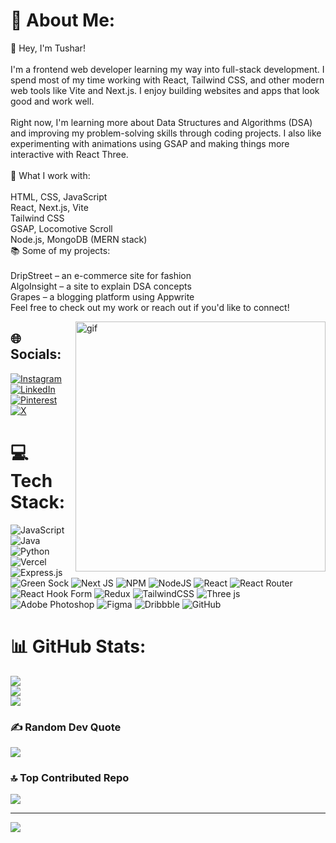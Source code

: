# 💫 About Me:
👋 Hey, I'm Tushar!<br><br>I'm a frontend web developer learning my way into full-stack development. I spend most of my time working with React, Tailwind CSS, and other modern web tools like Vite and Next.js. I enjoy building websites and apps that look good and work well.<br><br>Right now, I'm learning more about Data Structures and Algorithms (DSA) and improving my problem-solving skills through coding projects. I also like experimenting with animations using GSAP and making things more interactive with React Three.<br><br>🔧 What I work with:<br><br>HTML, CSS, JavaScript<br>React, Next.js, Vite<br>Tailwind CSS<br>GSAP, Locomotive Scroll<br>Node.js, MongoDB (MERN stack)<br>📚 Some of my projects:<br><br>DripStreet – an e-commerce site for fashion<br>AlgoInsight – a site to explain DSA concepts<br>Grapes – a blogging platform using Appwrite<br>Feel free to check out my work or reach out if you'd like to connect!

<img align="right" alt="gif" width="400" src="https://i.pinimg.com/originals/1f/a2/2b/1fa22befc10e3cbacd58c5b407a97997.gif">
  
## 🌐 Socials:
[![Instagram](https://img.shields.io/badge/Instagram-%23E4405F.svg?logo=Instagram&logoColor=white)](https://instagram.com/https://www.instagram.com/_tush_ar._._/) [![LinkedIn](https://img.shields.io/badge/LinkedIn-%230077B5.svg?logo=linkedin&logoColor=white)](https://linkedin.com/in/https://www.linkedin.com/in/tushar-bhatt-05b8b11a5/) [![Pinterest](https://img.shields.io/badge/Pinterest-%23E60023.svg?logo=Pinterest&logoColor=white)](https://pinterest.com/https://in.pinterest.com/jeontuskie/) [![X](https://img.shields.io/badge/X-black.svg?logo=X&logoColor=white)](https://x.com/https://x.com/Tushar_Bhatt_) 

# 💻 Tech Stack:
![JavaScript](https://img.shields.io/badge/javascript-%23323330.svg?style=flat&logo=javascript&logoColor=%23F7DF1E) ![Java](https://img.shields.io/badge/java-%23ED8B00.svg?style=flat&logo=openjdk&logoColor=white) ![Python](https://img.shields.io/badge/python-3670A0?style=flat&logo=python&logoColor=ffdd54) ![Vercel](https://img.shields.io/badge/vercel-%23000000.svg?style=flat&logo=vercel&logoColor=white) ![Express.js](https://img.shields.io/badge/express.js-%23404d59.svg?style=flat&logo=express&logoColor=%2361DAFB) ![Green Sock](https://img.shields.io/badge/green%20sock-88CE02?style=flat&logo=greensock&logoColor=white) ![Next JS](https://img.shields.io/badge/Next-black?style=flat&logo=next.js&logoColor=white) ![NPM](https://img.shields.io/badge/NPM-%23CB3837.svg?style=flat&logo=npm&logoColor=white) ![NodeJS](https://img.shields.io/badge/node.js-6DA55F?style=flat&logo=node.js&logoColor=white) ![React](https://img.shields.io/badge/react-%2320232a.svg?style=flat&logo=react&logoColor=%2361DAFB) ![React Router](https://img.shields.io/badge/React_Router-CA4245?style=flat&logo=react-router&logoColor=white) ![React Hook Form](https://img.shields.io/badge/React%20Hook%20Form-%23EC5990.svg?style=flat&logo=reacthookform&logoColor=white) ![Redux](https://img.shields.io/badge/redux-%23593d88.svg?style=flat&logo=redux&logoColor=white) ![TailwindCSS](https://img.shields.io/badge/tailwindcss-%2338B2AC.svg?style=flat&logo=tailwind-css&logoColor=white) ![Three js](https://img.shields.io/badge/threejs-black?style=flat&logo=three.js&logoColor=white) ![Adobe Photoshop](https://img.shields.io/badge/adobe%20photoshop-%2331A8FF.svg?style=flat&logo=adobe%20photoshop&logoColor=white) ![Figma](https://img.shields.io/badge/figma-%23F24E1E.svg?style=flat&logo=figma&logoColor=white) ![Dribbble](https://img.shields.io/badge/Dribbble-EA4C89?style=flat&logo=dribbble&logoColor=white) ![GitHub](https://img.shields.io/badge/github-%23121011.svg?style=flat&logo=github&logoColor=white)
# 📊 GitHub Stats:
![](https://github-readme-stats.vercel.app/api?username=TusharBhatt-2003&theme=codeSTACKr&hide_border=true&include_all_commits=false&count_private=false)<br/>
![](https://github-readme-streak-stats.herokuapp.com/?user=TusharBhatt-2003&theme=codeSTACKr&hide_border=true)<br/>
![](https://github-readme-stats.vercel.app/api/top-langs/?username=TusharBhatt-2003&theme=codeSTACKr&hide_border=true&include_all_commits=false&count_private=false&layout=compact)

### ✍️ Random Dev Quote
![](https://quotes-github-readme.vercel.app/api?type=vetical&theme=merko)

### 🔝 Top Contributed Repo
![](https://github-contributor-stats.vercel.app/api?username=TusharBhatt-2003&limit=5&theme=gotham&combine_all_yearly_contributions=true)

---
[![](https://visitcount.itsvg.in/api?id=TusharBhatt-2003&icon=0&color=9)](https://visitcount.itsvg.in)

<!-- Proudly created with GPRM ( https://gprm.itsvg.in ) -->
